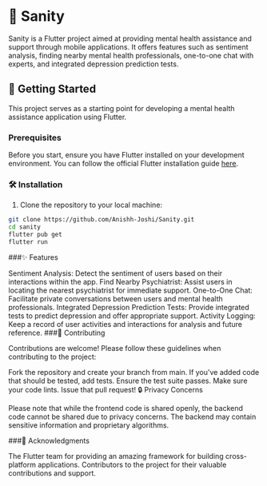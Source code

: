# 🧠 Sanity

Sanity is a Flutter project aimed at providing mental health assistance and support through mobile applications. It offers features such as sentiment analysis, finding nearby mental health professionals, one-to-one chat with experts, and integrated depression prediction tests.

## 🚀 Getting Started

This project serves as a starting point for developing a mental health assistance application using Flutter.

### Prerequisites

Before you start, ensure you have Flutter installed on your development environment. You can follow the official Flutter installation guide [here](https://flutter.dev/docs/get-started/install).

### 🛠️ Installation

1. Clone the repository to your local machine:
```bash
git clone https://github.com/Anishh-Joshi/Sanity.git
cd sanity
flutter pub get
flutter run
```

###✨ Features

Sentiment Analysis: Detect the sentiment of users based on their interactions within the app.
Find Nearby Psychiatrist: Assist users in locating the nearest psychiatrist for immediate support.
One-to-One Chat: Facilitate private conversations between users and mental health professionals.
Integrated Depression Prediction Tests: Provide integrated tests to predict depression and offer appropriate support.
Activity Logging: Keep a record of user activities and interactions for analysis and future reference.
###🤝 Contributing

Contributions are welcome! Please follow these guidelines when contributing to the project:

Fork the repository and create your branch from main.
If you've added code that should be tested, add tests.
Ensure the test suite passes.
Make sure your code lints.
Issue that pull request!
🔒 Privacy Concerns

Please note that while the frontend code is shared openly, the backend code cannot be shared due to privacy concerns. The backend may contain sensitive information and proprietary algorithms.

###🙏 Acknowledgments

The Flutter team for providing an amazing framework for building cross-platform applications.
Contributors to the project for their valuable contributions and support.
